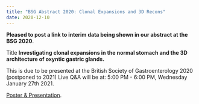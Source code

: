 ```yaml
---
title: "BSG Abstract 2020: Clonal Expansions and 3D Recons"
date: 2020-12-10
---
```


**Pleased to post a link to interim data being shown in our abstract at the BSG 2020**. 

Title **Investigating clonal expansions in the normal stomach and the 3D architecture of oxyntic gastric glands.**

This is due to be presented at the British Society of Gastroenterology 2020 (postponed to 2021)
Live Q&A will be at:
5:00 PM - 6:00 PM, Wednesday January 27th 2021.

[Poster & Presentation](https://youtu.be/ZFqplygRQ0k). 
